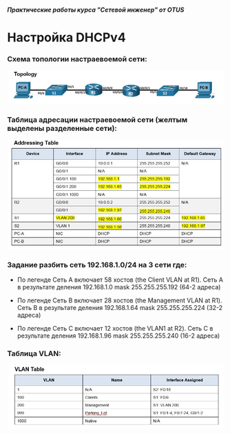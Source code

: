 ##### Практические работы курса "Сетевой инженер" от OTUS
#  Настройка DHCPv4
###  Схема топологии настраевоемой сети:
![](Topology.png)
###  Таблица адресации настраевоемой сети (желтым выделены разделенные сети):
![](addressing_table.png)
### Задание разбить сеть 192.168.1.0/24 на 3 сети где:

* По легенде Сеть A включает 58 хостов (the Client VLAN at R1). Сеть A в результате деления 192.168.1.0 mask 255.255.255.192 (64-2 адреса)

* По легенде Сеть B включает 28 хостов (the Management VLAN at R1). Сеть B в результате деления 192.168.1.64 mask 255.255.255.224 (32-2 адреса)

* По легенде Сеть C включает 12 хостов (the VLAN1 at R2). Сеть C в результате деления 192.168.1.96 mask 255.255.255.240 (16-2 адреса)

###  Таблица VLAN:
![](vlan_table.png)
